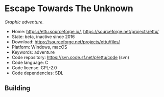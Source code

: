 # Escape Towards The Unknown

_Graphic adventure._

- Home: https://ettu.sourceforge.io/, https://sourceforge.net/projects/ettu/
- State: beta, inactive since 2016
- Download: https://sourceforge.net/projects/ettu/files/
- Platform: Windows, macOS
- Keywords: adventure
- Code repository: https://svn.code.sf.net/p/ettu/code (svn)
- Code language: C
- Code license: GPL-2.0
- Code dependencies: SDL

## Building

